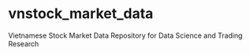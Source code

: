 # vnstock_market_data
Vietnamese Stock Market Data Repository for Data Science and Trading Research
